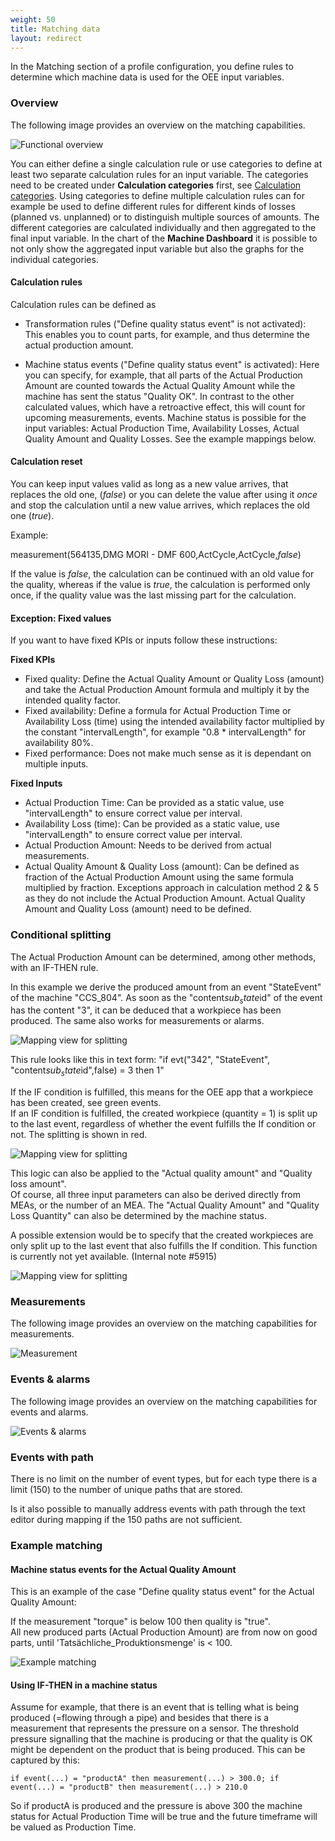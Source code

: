```yaml
---
weight: 50
title: Matching data
layout: redirect
---
```


In the Matching section of a profile configuration, you define rules to determine which machine data is used for the OEE input variables.

### Overview

The following image provides an overview on the matching capabilities.

![Functional overview](/images/oee/administration/matching-functional-overview.png)

You can either define a single calculation rule or use categories to define at least two separate calculation rules for an input variable. The categories need to be created under **Calculation categories** first, see [Calculation categories](/oee/administration/#categories). Using categories to define multiple calculation rules can for example be used to define different rules for different kinds of losses (planned vs. unplanned) or to distinguish multiple sources of amounts. The different categories are calculated individually and then aggregated to the final input variable. In the chart of the **Machine Dashboard** it is possible to not only show the aggregated input variable but also the graphs for the individual categories.

#### Calculation rules

Calculation rules can be defined as

* Transformation rules ("Define quality status event" is not activated): This enables you to count parts, for example, and thus determine the actual production amount.

* Machine status events ("Define quality status event" is activated): Here you can specify, for example, that all parts of the Actual Production Amount are counted towards the Actual Quality Amount while the machine has sent the status "Quality OK". In contrast to the other calculated values, which have a retroactive effect, this will count for upcoming measurements, events. Machine status is possible for the input variables: Actual Production Time, Availability Losses, Actual Quality Amount and Quality Losses. See the example mappings below.


#### Calculation reset

You can keep input values valid as long as a new value arrives, that replaces the old one, (*false*) or you can delete the value after using it *once* and stop the calculation until a new value arrives, which replaces the old one (*true*).

Example:

measurement(564135,DMG MORI - DMF 600,ActCycle,ActCycle,*false*)

If the value is *false*, the calculation can be continued with an old value for the quality, whereas if the value is *true*, the calculation is performed only once, if the quality value was the last missing part for the calculation.

#### Exception: Fixed values

If you want to have fixed KPIs or inputs follow these instructions:

**Fixed KPIs**

* Fixed quality: Define the Actual Quality Amount or Quality Loss (amount) and take the Actual Production Amount formula and multiply it by the intended quality factor.
* Fixed availability: Define a formula for Actual Production Time or Availability Loss (time) using the intended availability factor multiplied by the constant "intervalLength", for example "0.8 * intervalLength" for availability 80%.
* Fixed performance: Does not make much sense as it is dependant on multiple inputs.

**Fixed Inputs**

* Actual Production Time: Can be provided as a static value, use "intervalLength" to ensure correct value per interval.
* Availability Loss (time): Can be provided as a static value, use "intervalLength" to ensure correct value per interval.
* Actual Production Amount: Needs to be derived from actual measurements.
* Actual Quality Amount & Quality Loss (amount): Can be defined as fraction of the Actual Production Amount using the same formula multiplied by fraction. Exceptions approach in calculation method 2 & 5 as they do not include the Actual Production Amount. Actual Quality Amount and Quality Loss (amount) need to be defined.


### Conditional splitting

The Actual Production Amount can be determined, among other methods, with an IF-THEN rule.

In this example we derive the produced amount from an event "StateEvent" of the machine "CCS_804". As soon as the "content$sub_state$id" of the event has the content "3", it can be deduced that a workpiece has been produced. The same also works for measurements or alarms.

![Mapping view for splitting](/images/oee/administration/mapping-view-for-splitting-1.png)

This rule looks like this in text form: "if evt("342", "StateEvent", "content$sub_state$id",false) = 3 then 1"

If the IF condition is fulfilled, this means for the OEE app that a workpiece has been created, see green events.<br>
If an IF condition is fulfilled, the created workpiece (quantity = 1) is split up to the last event, regardless of whether the event fulfills the If condition or not. The splitting is shown in red.

![Mapping view for splitting](/images/oee/administration/mapping-view-for-splitting-2.png)

This logic can also be applied to the "Actual quality amount" and "Quality loss amount".<br>
Of course, all three input parameters can also be derived directly from MEAs, or the number of an MEA. The "Actual Quality Amount" and "Quality Loss Quantity" can also be determined by the machine status.

A possible extension would be to specify that the created workpieces are only split up to the last event that also fulfills the If condition. This function is currently not yet available. (Internal note #5915)

![Mapping view for splitting](/images/oee/administration/mapping-view-for-splitting-3.png)

### Measurements

The following image provides an overview on the matching capabilities for measurements.

![Measurement](/images/oee/administration/matching-measurements.png)

### Events & alarms

The following image provides an overview on the matching capabilities for events and alarms.

![Events & alarms](/images/oee/administration/matching-events-alarms.png)

### Events with path

There is no limit on the number of event types, but for each type there is a limit (150) to the number of unique paths that are stored.

Is it also possible to manually address events with path through the text editor during mapping if the 150 paths are not sufficient.

<!-- This feature won’t be available in this version but it will be added back at a later date.

### Correlation

It is possible to define correlations for the matching parameters.

* **(a)** no correlation
* **(b)** correlation offset
* **(c)** the correlation identifier

If **(b)** or **(c)** is defined, all values of every input are must be provided, otherwise the step cannot be saved.

**Correlation Offset (b):**

You must define the amount and the unit of time (for example "5" and "minutes"). Only values >= 0 are accepted for the amount. As the configuration only consists of the correlation offset in seconds as part of the input, an additional UI fragment has been introduced which contains the values and the respective units. This fragment is required to properly restore the UI state (if we only persist seconds, we cannot restore the proper units).

**Correlation Identifier (c):**

You must define an identifier which can either be a transformation or a machine event. If a machine event is defined, it might overwrite an existing event (for example quality event is defined in the matching step and in the correlation step) as the current configuration model is supposed to only hold one quality and one machine event. The respective subscriptions will also be created for all defined correlation identifiers (and potentially their machine events). The new created subscriptions are appended to those coming from the matching rules (duplicates are filtered beforehand).

- The definition of correlations will be allowed for machine and line profiles.
- Depending on the mode while saving the step, unused attributes are removed (e.g. when no correlation has been selected, the attribute *correlationId* and *correlationOffset* will be removed from the input).
- Correlation step gets also validated as part of the summary step, e.g. to show that the step is not yet completed.
- All values are properly written to the BE.

![Correlation](/images/oee/administration/admin-correlation.png)

-->

### Example matching

#### Machine status events for the Actual Quality Amount

This is an example of the case "Define quality status event" for the Actual Quality Amount:

If the measurement "torque" is below 100 then quality is "true".<br>
All new produced parts (Actual Production Amount) are from now on good parts, until 'Tatsächliche_Produktionsmenge' is < 100.

![Example matching](/images/oee/administration/example-matching.png)

####  Using IF-THEN in a machine status

Assume for example, that there is an event that is telling what is being produced (=flowing through a pipe) and besides that there is a measurement that represents the pressure on a sensor. The threshold pressure signalling that the machine is producing or that the quality is OK might be dependent on the product that is being produced. This can be captured by this:
```
if event(...) = "productA" then measurement(...) > 300.0; if event(...) = "productB" then measurement(...) > 210.0
```

So if productA is produced and the pressure is above 300 the machine status for Actual Production Time will be true and the future timeframe will be valued as Production Time.
